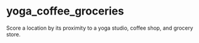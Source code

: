 # yoga_coffee_groceries
Score a location by its proximity to a yoga studio, coffee shop, and grocery store. 
